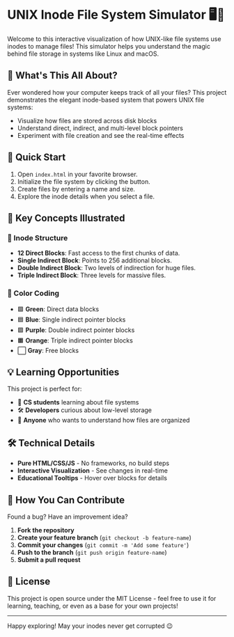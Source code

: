 # UNIX Inode File System Simulator 🖥️📁

Welcome to this interactive visualization of how UNIX-like file systems use inodes to manage files! This simulator helps you understand the magic behind file storage in systems like Linux and macOS.

## 🌟 What's This All About?
Ever wondered how your computer keeps track of all your files? This project demonstrates the elegant inode-based system that powers UNIX file systems:

- Visualize how files are stored across disk blocks
- Understand direct, indirect, and multi-level block pointers
- Experiment with file creation and see the real-time effects

## 🚀 Quick Start
1. Open `index.html` in your favorite browser.
2. Initialize the file system by clicking the button.
3. Create files by entering a name and size.
4. Explore the inode details when you select a file.

## 🧠 Key Concepts Illustrated
### 🔹 Inode Structure
- **12 Direct Blocks**: Fast access to the first chunks of data.
- **Single Indirect Block**: Points to 256 additional blocks.
- **Double Indirect Block**: Two levels of indirection for huge files.
- **Triple Indirect Block**: Three levels for massive files.

### 🎨 Color Coding
- 🟩 **Green**: Direct data blocks
- 🟦 **Blue**: Single indirect pointer blocks
- 🟪 **Purple**: Double indirect pointer blocks
- 🟧 **Orange**: Triple indirect pointer blocks
- ⬜ **Gray**: Free blocks

## 💡 Learning Opportunities
This project is perfect for:
- 🏫 **CS students** learning about file systems
- 🛠️ **Developers** curious about low-level storage
- 💾 **Anyone** who wants to understand how files are organized

## 🛠️ Technical Details
- **Pure HTML/CSS/JS** - No frameworks, no build steps
- **Interactive Visualization** - See changes in real-time
- **Educational Tooltips** - Hover over blocks for details

## 🤝 How You Can Contribute
Found a bug? Have an improvement idea?

1. **Fork the repository**
2. **Create your feature branch** (`git checkout -b feature-name`)
3. **Commit your changes** (`git commit -m 'Add some feature'`)
4. **Push to the branch** (`git push origin feature-name`)
5. **Submit a pull request**

## 📜 License
This project is open source under the MIT License - feel free to use it for learning, teaching, or even as a base for your own projects!

---

Happy exploring! May your inodes never get corrupted 😉
